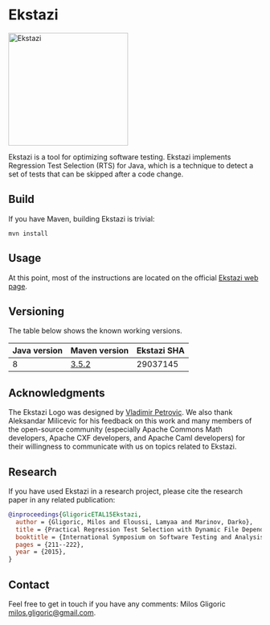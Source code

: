 Ekstazi
=======

<img src="http://ekstazi.org/Ekstazi.png" alt="Ekstazi" width="238" height="224"> 

Ekstazi is a tool for optimizing software testing. Ekstazi implements
Regression Test Selection (RTS) for Java, which is a technique to
detect a set of tests that can be skipped after a code change.

## Build

If you have Maven, building Ekstazi is trivial:
```
mvn install
```

## Usage

At this point, most of the instructions are located on the official
[Ekstazi web page](http://ekstazi.org/).

## Versioning

The table below shows the known working versions.

| Java version | Maven version | Ekstazi SHA |
| ------------ | ------------- | ----------- |
| 8            | [3.5.2](https://archive.apache.org/dist/maven/maven-3/3.5.2/binaries/apache-maven-3.5.2-bin.tar.gz) | 29037145 |

## Acknowledgments

The Ekstazi Logo was designed by [Vladimir
Petrovic](https://rs.linkedin.com/in/vladimirpetrovicdesign).  We also
thank Aleksandar Milicevic for his feedback on this work and many
members of the open-source community (especially Apache Commons Math
developers, Apache CXF developers, and Apache Caml developers) for
their willingness to communicate with us on topics related to Ekstazi.

## Research

If you have used Ekstazi in a research project, please cite
the research paper in any related publication:

```bibtex
@inproceedings{GligoricETAL15Ekstazi,
  author = {Gligoric, Milos and Eloussi, Lamyaa and Marinov, Darko},
  title = {Practical Regression Test Selection with Dynamic File Dependencies},
  booktitle = {International Symposium on Software Testing and Analysis},
  pages = {211--222},
  year = {2015},
}
```

## Contact

Feel free to get in touch if you have any comments: Milos Gligoric
<milos.gligoric@gmail.com>.
